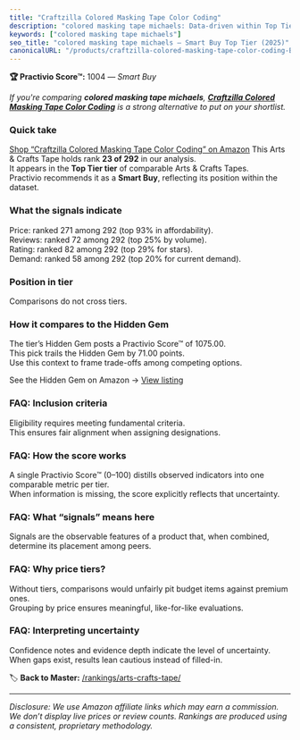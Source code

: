 ```yaml
---
title: "Craftzilla Colored Masking Tape Color Coding"
description: "colored masking tape michaels: Data-driven within Top Tier ranking using the Practivio Score™. Positioned by quality, value, demand, findability, momentum."
keywords: ["colored masking tape michaels"]
seo_title: "colored masking tape michaels — Smart Buy Top Tier (2025)"
canonicalURL: "/products/craftzilla-colored-masking-tape-color-coding-B098FCBMQV/"
---
```


**🏆 Practivio Score™:** 1004 — _Smart Buy_


*If you're comparing **colored masking tape michaels**, **[Craftzilla Colored Masking Tape Color Coding](https://www.amazon.com/dp/B098FCBMQV?tag=practivio-20)** is a strong alternative to put on your shortlist.*
### Quick take
[Shop “Craftzilla Colored Masking Tape Color Coding” on Amazon](https://www.amazon.com/dp/B098FCBMQV?tag=practivio-20)
This Arts & Crafts Tape holds rank **23 of 292** in our analysis.  
It appears in the **Top Tier tier** of comparable Arts & Crafts Tapes.  
Practivio recommends it as a **Smart Buy**, reflecting its position within the dataset.

### What the signals indicate
Price: ranked 271 among 292 (top 93% in affordability).  
Reviews: ranked 72 among 292 (top 25% by volume).  
Rating: ranked 82 among 292 (top 29% for stars).  
Demand: ranked 58 among 292 (top 20% for current demand).

### Position in tier
Comparisons do not cross tiers.

### How it compares to the Hidden Gem
The tier’s Hidden Gem posts a Practivio Score™ of 1075.00.  
This pick trails the Hidden Gem by 71.00 points.  
Use this context to frame trade-offs among competing options.  

See the Hidden Gem on Amazon → [View listing](https://www.amazon.com/dp/B0025W9AWA?tag=practivio-20)

### FAQ: Inclusion criteria
Eligibility requires meeting fundamental criteria.  
This ensures fair alignment when assigning designations.

### FAQ: How the score works
A single Practivio Score™ (0–100) distills observed indicators into one comparable metric per tier.  
When information is missing, the score explicitly reflects that uncertainty.

### FAQ: What “signals” means here
Signals are the observable features of a product that, when combined, determine its placement among peers.

### FAQ: Why price tiers?
Without tiers, comparisons would unfairly pit budget items against premium ones.  
Grouping by price ensures meaningful, like-for-like evaluations.

### FAQ: Interpreting uncertainty
Confidence notes and evidence depth indicate the level of uncertainty.  
When gaps exist, results lean cautious instead of filled-in.


🏷️ **Back to Master:** [/rankings/arts-crafts-tape/](/rankings/arts-crafts-tape/)

---
_Disclosure: We use Amazon affiliate links which may earn a commission. We don’t display live prices or review counts. Rankings are produced using a consistent, proprietary methodology._
